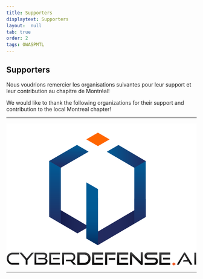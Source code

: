 ```yaml
---
title: Supporters
displaytext: Supporters
layout:  null
tab: true
order: 2
tags: OWASPMTL
---
```


Supporters
----------
Nous voudrions remercier les organisations suivantes pour leur support et
leur contribution au chapitre de Montréal\!

We would like to thank the following organizations for their support and
contribution to the local Montreal chapter\!

-------------------------------------------------------------------

![CyberDefense.ai Logo](assets/images/logo_cybersecurity_20210601.png)

---
